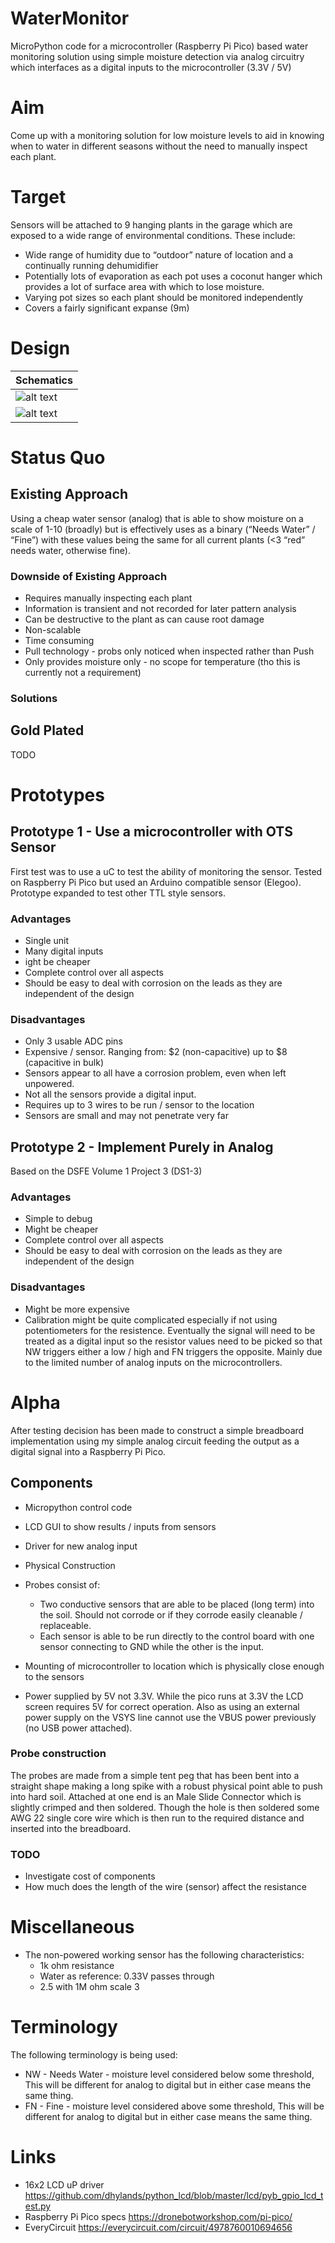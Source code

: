 # WaterMonitor
MicroPython code for a microcontroller (Raspberry Pi Pico) based water monitoring solution using simple moisture detection via analog circuitry which interfaces as a digital inputs to the microcontroller (3.3V / 5V)

# Aim
Come up with a monitoring solution for low moisture levels to aid in knowing when to water in different seasons without the need to manually inspect each plant.

# Target
Sensors will be attached to 9 hanging plants in the garage which are exposed to a wide range of environmental conditions.  These include:
- Wide range of humidity due to “outdoor” nature of location and a continually running dehumidifier
- Potentially lots of evaporation as each pot uses a coconut hanger which provides a lot of surface area with which to lose moisture.
- Varying pot sizes so each plant should be monitored independently
- Covers a fairly significant expanse (9m) 

# Design
| Schematics |
| ---------- |
| ![alt text](https://github.com/Silverune/WaterMonitor/blob/main/diagrams/RDJ001.png "RDJ Water Sensor x2") |
| ![alt text](https://github.com/Silverune/WaterMonitor/blob/main/diagrams/DSEFP3.png "DSFEP3 Water Sensor") |

# Status Quo

## Existing Approach
Using a cheap water sensor (analog) that is able to show moisture on a scale of 1-10 (broadly) but is effectively uses as a binary (“Needs Water” / “Fine”) with these values being the same for all current plants (<3 “red” needs water, otherwise fine).

### Downside of Existing Approach
- Requires manually inspecting each plant
- Information is transient and not recorded for later pattern analysis
- Can be destructive to the plant as can cause root damage
- Non-scalable
- Time consuming
- Pull technology - probs only noticed when inspected rather than Push
- Only provides moisture only - no scope for temperature (tho this is currently not a requirement)

### Solutions

## Gold Plated
TODO

# Prototypes

## Prototype 1 - Use a microcontroller with OTS Sensor
First test was to use a uC to test the ability of monitoring the sensor.  Tested on Raspberry Pi Pico but used an Arduino compatible sensor (Elegoo).   Prototype expanded to test other TTL style sensors.

### Advantages
- Single unit
- Many digital inputs 
- ight be cheaper
- Complete control over all aspects
- Should be easy to deal with corrosion on the leads as they are independent of the design

### Disadvantages
- Only 3 usable ADC pins
- Expensive / sensor.  Ranging from: $2 (non-capacitive) up to $8 (capacitive in bulk)
- Sensors appear to all have a corrosion problem, even when left unpowered.
- Not all the sensors provide a digital input.
- Requires up to 3 wires to be run / sensor to the location
- Sensors are small and may not penetrate very far 

## Prototype 2 - Implement Purely in Analog
Based on the DSFE Volume 1 Project 3 (DS1-3) 

### Advantages
- Simple to debug
- Might be cheaper
- Complete control over all aspects
- Should be easy to deal with corrosion on the leads as they are independent of the design

### Disadvantages
- Might be more expensive
- Calibration might be quite complicated especially if not using potentiometers for the resistence.  Eventually the signal will need to be treated as a digital input so the resistor values need to be picked so that NW triggers either a low / high and FN triggers the opposite.   Mainly due to the limited number of analog inputs on the microcontrollers.

# Alpha
After testing decision has been made to construct a simple breadboard implementation using my simple analog circuit feeding the output as a digital signal into a Raspberry Pi Pico.  

## Components
- Micropython control code
 - LCD GUI to show results / inputs from sensors
 - Driver for new analog input
 
- Physical Construction
 - Probes consist of:
   * Two conductive sensors that are able to be placed (long term) into the soil.   Should not corrode or if they corrode easily cleanable / replaceable.
   * Each sensor is able to be run directly to the control board with one sensor connecting to GND while the other is the input.
 - Mounting of microcontroller to location which is physically close enough to the sensors
 - Power supplied by 5V not 3.3V.   While the pico runs at 3.3V the LCD screen requires 5V for correct operation.   Also as using an external power supply on the VSYS line cannot use the VBUS power previously (no USB power attached).

### Probe construction
The probes are made from a simple tent peg that has been bent into a straight shape making a long spike with a robust physical point able to push into hard soil.   Attached at one end is an Male Slide Connector which is slightly crimped and then soldered.   Though the hole is then soldered some AWG 22 single core wire which is then run to the required distance and inserted into the breadboard.

### TODO
- Investigate cost of components
- How much does the length of the wire (sensor) affect the resistance

# Miscellaneous
- The non-powered working sensor has the following characteristics:
    - 1k ohm resistance
    - Water as reference: 0.33V passes through
    - 2.5 with 1M ohm scale 3

# Terminology
The following terminology is being used:

- NW - Needs Water - moisture level considered below some threshold,   This will be different for analog to digital but in either case means the same thing.
- FN - Fine - moisture level considered above some threshold,   This will be different for analog to digital but in either case means the same thing.

# Links
- 16x2 LCD uP driver https://github.com/dhylands/python_lcd/blob/master/lcd/pyb_gpio_lcd_test.py
- Raspberry Pi Pico specs https://dronebotworkshop.com/pi-pico/
- EveryCircuit https://everycircuit.com/circuit/4978760010694656

